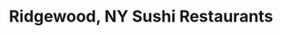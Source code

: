 ---
layout: city
title: Ridgewood, NY Sushi Restaurants
permalink: /new-york/ridgewood/
stateAbbr: NY
stateName: New York
cityName: Ridgewood
---